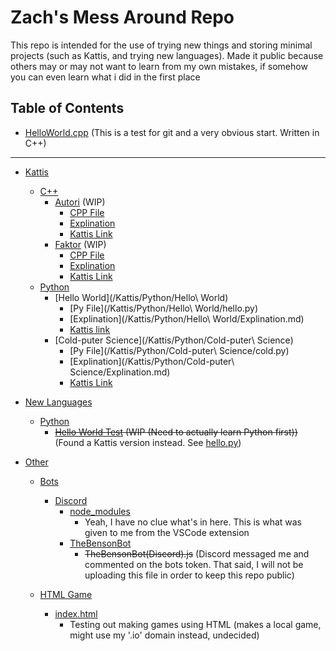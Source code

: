 # Zach's Mess Around Repo



This repo is intended for the use of trying new things and storing minimal projects (such as Kattis, and trying new languages). Made it public because others may or may not want to learn from my own mistakes, if somehow you can even learn what i did in the first place

## Table of Contents

- [HelloWorld.cpp](HelloWorld.cpp) (This is a test for git and a very obvious start. Written in C++)

----------

- [Kattis](/Kattis) 
    - [C++](/Kattis/C++)
        - [Autori](/Kattis/C++/Autori) (WIP)
            - [CPP File](/Kattis/C++/Autori/Autori.cpp)
            - [Explination](/Kattis/Autori/Explination.md)
            - [Kattis Link](https://open.kattis.com/problems/autori)
        - [Faktor](/Kattis/Faktor) (WIP)
            - [CPP File](/Kattis/Faktor/Faktor.cpp)
            - [Explination](/Kattis/Faktor/Explination.md)
            - [Kattis Link](https://open.kattis.com/problems/faktor)
    - [Python](/Kattis/Python)
        - [Hello World](/Kattis/Python/Hello\ World)
            - [Py File](/Kattis/Python/Hello\ World/hello.py)
            - [Explination](/Kattis/Python/Hello\ World/Explination.md)
            - [Kattis link](https://open.kattis.com/problems/hello)
        - [Cold-puter Science](/Kattis/Python/Cold-puter\ Science)
            - [Py File](/Kattis/Python/Cold-puter\ Science/cold.py)
            - [Explination](/Kattis/Python/Cold-puter\ Science/Explination.md)
            - [Kattis Link](https://open.kattis.com/problems/cold)


- [New Languages](/NewLanguages)
    - [Python](NewLanguages/Python)
        - ~~[Hello World Test](/NewLanguages/Python/HelloWorld.py) (WIP (Need to actually learn Python first))~~ (Found a Kattis version instead. See [hello.py](/Kattis/Pyhton/Hello))

- [Other](/Other)
    - [Bots](/Other/Bots)
        - [Discord](/Other/Bots/Discord)
            - [node_modules](/Other/Bots/Discord/node_modules)
                - Yeah, I have no clue what's in here. This is what was given to me from the VSCode extension
            - [TheBensonBot](/Other/Bots/Discord/TheBensonBot)
                - ~~TheBensonBot(Discord).js~~ (Discord messaged me and commented on the bots token. That said, I will not be uploading this file in order to keep this repo public)

    - [HTML Game](/Other/HtmlGame/)
        - [index.html](/Other/HTMLGame/index.html)
            - Testing out making games using HTML (makes a local game, might use my '.io' domain instead, undecided)

